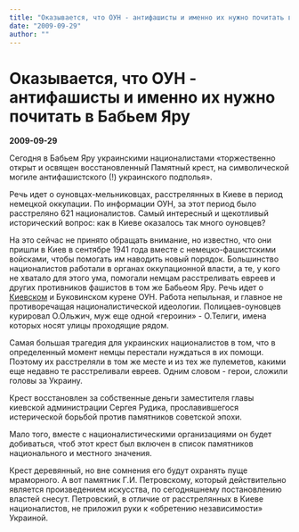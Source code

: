 ```yaml
---
title: "Оказывается, что ОУН - антифашисты и именно их нужно почитать в Бабьем Яру"
date: "2009-09-29"
author: ""
---
```


# Оказывается, что ОУН - антифашисты и именно их нужно почитать в Бабьем Яру

**2009-09-29** 

Сегодня в Бабьем Яру украинскими националистами «торжественно открыт и освящен восстановленный Памятный крест, на символической могиле антифашистского (!) украинского подполья».

Речь идет о оуновцах-мельниковцах, расстрелянных в Киеве в период немецкой оккупации. По информации ОУН, за этот период было расстреляно 621 националистов. Самый интересный и щекотливый исторический вопрос: как в Киеве оказалось так много оуновцев?

На это сейчас не принято обращать внимание, но известно, что они пришли в Киев в сентябре 1941 года вместе с немецко-фашистскими войсками, чтобы помогать им наводить новый порядок. Большинство националистов работали в органах оккупационной власти, а те, у кого не хватало для этого ума, помогали немцам расстреливать евреев и других противников фашистов в том же Бабьеом Яру. Речь идет о [Киевском](http://ru.wikipedia.org/wiki/%D0%9A%D0%B8%D0%B5%D0%B2%D1%81%D0%BA%D0%B8%D0%B9_%D0%BA%D1%83%D1%80%D0%B5%D0%BD%D1%8C) и Буковинском курене ОУН. Работа непыльная, и главное не противоречащая националистической идеологии. Полицаев-оуновцев курировал О.Ольжич, муж еще одной «героини» - О.Телиги, имена которых носят улицы проходящие рядом.

Самая большая трагедия для украинских националистов в том, что в определенный момент немцы перестали нуждаться в их помощи. Поэтому их расстреляли в том же месте и из тех же пулеметов, какими еще недавно те расстреливали евреев. Одним словом - герои, сложили головы за Украину.

Крест восстановлен за собственные деньги заместителя главы киевской администрации Сергея Рудика, прославившегося истерической борьбой против памятников советской эпохи.

Мало того, вместе с националистическими организациями он будет добиваться, чтоб этот крест был включен в список памятников национального и местного значения.

Крест деревянный, но вне сомнения его будут охранять пуще мраморного. А вот памятник Г.И. Петровскому, который действительно является произведением искусства, по сегодняшнему постановлению властей снесут. Петровский, в отличие от расстрелянных в Киеве националистов, не приложил руки к «обретению независимости» Украиной.